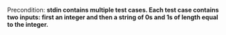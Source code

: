 Precondition: **stdin contains multiple test cases. Each test case contains two inputs: first an integer and then a string of 0s and 1s of length equal to the integer.**